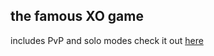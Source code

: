 ## the famous XO game
includes PvP and solo modes
check it out [here](https://tareq-almasri.github.io/XO/)
